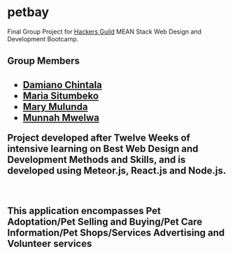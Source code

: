# petbay
Final Group Project for <a href="https://hackersguild.org/home">Hackers Guild</a> MEAN Stack Web Design and Development Bootcamp.<br/>
<h2>Group Members<h2>
<ul>
<li><a href = "https://github.com/DamianoSilverhand">Damiano Chintala</a></li>
<li><a href = "https://github.com/Maria218">Maria Situmbeko</a></li>
<li><a href = "https://github.com/MaryMulunda">Mary Mulunda</a></li>
<li><a href = "https://github.com/MunnahStephanie">Munnah Mwelwa</a></li>
</ul>
<p>Project developed after Twelve Weeks of intensive learning on Best Web Design and Development Methods and Skills, and is developed using Meteor.js, React.js and Node.js.</p><br/>
<p>This application encompasses Pet Adoptation/Pet Selling and Buying/Pet Care Information/Pet Shops/Services Advertising and Volunteer services</p>
